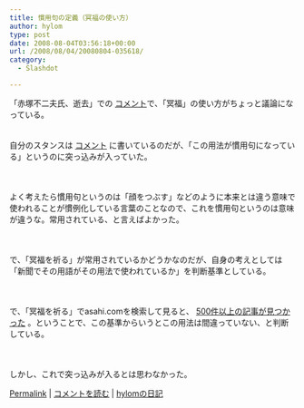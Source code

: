 ```yaml
---
title: 慣用句の定義（冥福の使い方）
author: hylom
type: post
date: 2008-08-04T03:56:18+00:00
url: /2008/08/04/20080804-035618/
category:
  - Slashdot

---
```

「赤塚不二夫氏、逝去」での [コメント][1]で、「冥福」の使い方がちょっと議論になっている。  
</br>   
自分のスタンスは   [コメント][2] に書いているのだが、「この用法が慣用句になっている」というのに突っ込みが入っていた。</br>  
</br>   
よく考えたら慣用句というのは「顔をつぶす」などのように本来とは違う意味で使われることが慣例化している言葉のことなので、これを慣用句というのは意味が違うな。常用されている、と言えばよかった。</br>  
</br>   
で、「冥福を祈る」が常用されているかどうかなのだが、自身の考えとしては「新聞でその用語がその用法で使われているか」を判断基準としている。</br>  
</br>   
で、「冥福を祈る」でasahi.comを検索して見ると、   [500件以上の記事が見つかった][3] 。ということで、この基準からいうとこの用法は間違っていない、と判断している。</br>  
</br>   
しかし、これで突っ込みが入るとは思わなかった。</br> 

   [Permalink][4] |    [コメントを読む][5] |    [hylomの日記][6] 

</br>

 [1]: http://slashdot.jp/comments.pl?sid=412935&cid=1395663
 [2]: http://slashdot.jp/comments.pl?sid=412935&cid=1395679
 [3]: http://www.google.com/search?q=%96%BB%95%9F+site%3Aasahi.com
 [4]: http://slashdot.jp/~hylom/journal/448109
 [5]: http://slashdot.jp/~hylom/journal/448109#acomments
 [6]: http://slashdot.jp/~hylom/journal/
